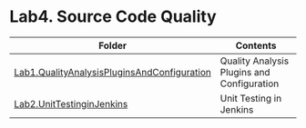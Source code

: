 # Lab4. Source Code Quality
| Folder                                                                                                 | Contents                                   |
|-                                                                                                       |-                                           |
|[Lab1.QualityAnalysisPluginsAndConfiguration](Lab1.QualityAnalysisPluginsAndConfiguration/README.md)    |Quality Analysis Plugins and Configuration  |
|[Lab2.UnitTestinginJenkins](Lab2.UnitTestinginJenkins/README.md)                                        |Unit Testing in Jenkins                     |
